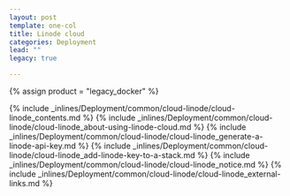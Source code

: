 ```yaml
---
layout: post
template: one-col
title: Linode cloud
categories: Deployment
lead: ""
legacy: true

---
```

{% assign product = "legacy_docker" %}

{% include _inlines/Deployment/common/cloud-linode/cloud-linode_contents.md %}
{% include _inlines/Deployment/common/cloud-linode/cloud-linode_about-using-linode-cloud.md %}
{% include _inlines/Deployment/common/cloud-linode/cloud-linode_generate-a-linode-api-key.md %}
{% include _inlines/Deployment/common/cloud-linode/cloud-linode_add-linode-key-to-a-stack.md %}
{% include _inlines/Deployment/common/cloud-linode/cloud-linode_notice.md %}
{% include _inlines/Deployment/common/cloud-linode/cloud-linode_external-links.md %}
